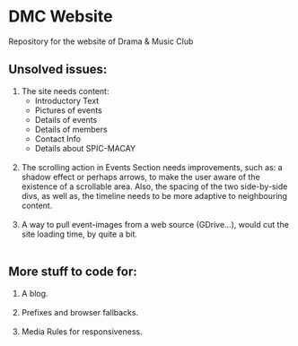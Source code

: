 # DMC Website

Repository for the website of Drama &amp; Music Club

<h2>Unsolved issues:</h2>

<ol>
  <li>
  The site needs content:
    <ul>
    <li>Introductory Text</li>
    <li>Pictures of events</li>
    <li>Details of events</li>
    <li>Details of members</li>
    <li>Contact Info</li>
    <li>Details about SPIC-MACAY</li>
    </ul>
  </li>
  <br>
  <li>
    The scrolling action in Events Section needs improvements, such as: a shadow effect or perhaps arrows, to make the user aware of the existence of a scrollable area. Also, the spacing of the two side-by-side divs, as well as, the timeline needs to be more adaptive to neighbouring content.
  </li>
  <br>
  <li>
    A way to pull event-images from a web source (GDrive...), would cut the site loading time, by quite a bit.
  </li>
  <br>
 </ol>

<h2>More stuff to code for:</h2>
<ol>
  <li>
    A blog.
  </li>
  <br>
  <li>
    Prefixes and browser fallbacks.
  </li>
  <br>
  <li>
    Media Rules for responsiveness.
  </li>
</ol>
